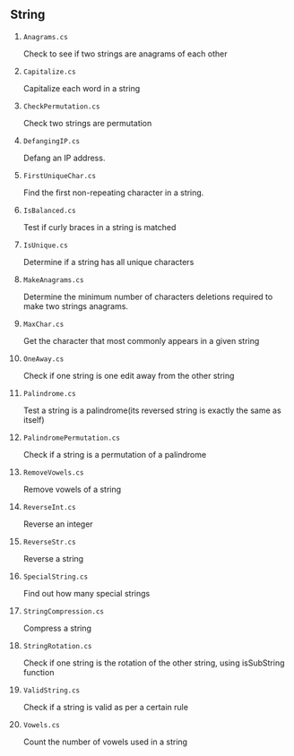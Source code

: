 ## String

1. `Anagrams.cs`

   Check to see if two strings are anagrams of each other

2. `Capitalize.cs`

   Capitalize each word in a string

3. `CheckPermutation.cs`

   Check two strings are permutation

4. `DefangingIP.cs`

   Defang an IP address.

5. `FirstUniqueChar.cs`

   Find the first non-repeating character in a string.

6. `IsBalanced.cs`

   Test if curly braces in a string is matched

7. `IsUnique.cs`

   Determine if a string has all unique characters

8. `MakeAnagrams.cs`

   Determine the minimum number of characters deletions required to make two strings anagrams.

9. `MaxChar.cs`

   Get the character that most commonly appears in a given string

10. `OneAway.cs`

    Check if one string is one edit away from the other string

11. `Palindrome.cs`

    Test a string is a palindrome(its reversed string is exactly the same as itself)

12. `PalindromePermutation.cs`

    Check if a string is a permutation of a palindrome

13. `RemoveVowels.cs`

    Remove vowels of a string

14. `ReverseInt.cs`

    Reverse an integer

15. `ReverseStr.cs`

    Reverse a string

16. `SpecialString.cs`

    Find out how many special strings

17. `StringCompression.cs`

    Compress a string

18. `StringRotation.cs`

    Check if one string is the rotation of the other string, using isSubString function

19. `ValidString.cs`

    Check if a string is valid as per a certain rule

20. `Vowels.cs`

    Count the number of vowels used in a string
